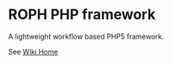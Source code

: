ROPH PHP framework
===================

A lightweight workflow based PHP5 framework.

See [Wiki Home](wiki)
